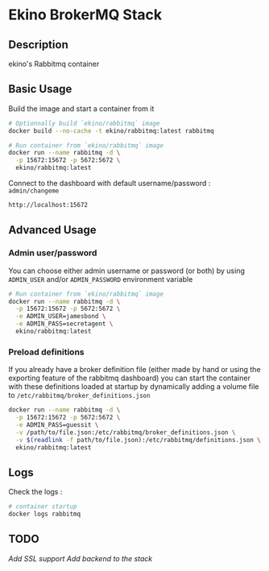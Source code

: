 # Ekino BrokerMQ Stack

## Description

ekino's Rabbitmq container

## Basic Usage

Build the image and start a container from it

```bash
# Optionnally build `ekino/rabbitmq` image
docker build --no-cache -t ekino/rabbitmq:latest rabbitmq

# Run container from `ekino/rabbitmq` image
docker run --name rabbitmq -d \
  -p 15672:15672 -p 5672:5672 \
  ekino/rabbitmq:latest
```

Connect to the dashboard with default username/password : `admin/changeme`

```bash
http://localhost:15672
```

## Advanced Usage

### Admin user/password

You can choose either admin username or password (or both) by using `ADMIN_USER`
and/or `ADMIN_PASSWORD` environment variable

```bash
# Run container from `ekino/rabbitmq` image
docker run --name rabbitmq -d \
  -p 15672:15672 -p 5672:5672 \
  -e ADMIN_USER=jamesbond \
  -e ADMIN_PASS=secretagent \
  ekino/rabbitmq:latest
```

### Preload definitions

If you already have a broker definition file (either made by hand or using
the exporting feature of the rabbitmq dashboard) you can start the container
with these definitions loaded at startup by dynamically adding a volume file
to `/etc/rabbitmq/broker_definitions.json`

```bash
docker run --name rabbitmq -d \
  -p 15672:15672 -p 5672:5672 \
  -e ADMIN_PASS=guessit \
  -v /path/to/file.json:/etc/rabbitmq/broker_definitions.json \
  -v $(readlink -f path/to/file.json):/etc/rabbitmq/definitions.json \
  ekino/rabbitmq:latest
```

## Logs

Check the logs :

```bash
# container startup
docker logs rabbitmq
```

## TODO

*Add SSL support*
*Add backend to the stack*

